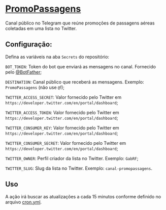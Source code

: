 # [PromoPassagens](https://t.me/PromoPassagens)

Canal público no Telegram que reúne promoções de passagens aéreas coletadas em uma lista no Twitter.

## Configuração:

Defina as variáveis na aba `Secrets` do repositório:

`BOT_TOKEN`: Token do bot que enviará as mensagens no canal. Fornecido pelo [@BotFather](https://t.me/BotFather);

`DESTINATION`: Canal público que receberá as mensagens. Exemplo: `PromoPassagens` (não use `@`!);

`TWITTER_ACCESS_SECRET`: Valor fornecido pelo Twitter em `https://developer.twitter.com/en/portal/dashboard`;

`TWITTER_ACCESS_TOKEN`: Valor fornecido pelo Twitter em `https://developer.twitter.com/en/portal/dashboard`;

`TWITTER_CONSUMER_KEY`: Valor fornecido pelo Twitter em `https://developer.twitter.com/en/portal/dashboard`;

`TWITTER_CONSUMER_SECRET`: Valor fornecido pelo Twitter em `https://developer.twitter.com/en/portal/dashboard`;

`TWITTER_OWNER`: Perfil criador da lista no Twitter. Exemplo: `GabRF`;

`TWITTER_SLUG`: Slug da lista no Twitter. Exemplo: `canal-promopassagens`.

## Uso

A ação irá buscar as atualizações a cada 15 minutos conforme definido no arquivo [cron.yml](.github/workflows/cron.yml).
